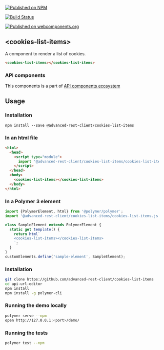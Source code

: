 [![Published on NPM](https://img.shields.io/npm/v/@advanced-rest-client/cookies-list-items.svg)](https://www.npmjs.com/package/@advanced-rest-client/cookies-list-items)

[![Build Status](https://travis-ci.org/advanced-rest-client/cookies-list-items.svg?branch=stage)](https://travis-ci.org/advanced-rest-client/cookies-list-items)

[![Published on webcomponents.org](https://img.shields.io/badge/webcomponents.org-published-blue.svg)](https://www.webcomponents.org/element/advanced-rest-client/cookies-list-items)

## &lt;cookies-list-items&gt;

A component to render a list of cookies.

```html
<cookies-list-items></cookies-list-items>
```

### API components

This components is a part of [API components ecosystem](https://elements.advancedrestclient.com/)

## Usage

### Installation
```
npm install --save @advanced-rest-client/cookies-list-items
```

### In an html file

```html
<html>
  <head>
    <script type="module">
      import '@advanced-rest-client/cookies-list-items/cookies-list-items.js';
    </script>
  </head>
  <body>
    <cookies-list-items></cookies-list-items>
  </body>
</html>
```

### In a Polymer 3 element

```js
import {PolymerElement, html} from '@polymer/polymer';
import '@advanced-rest-client/cookies-list-items/cookies-list-items.js';

class SampleElement extends PolymerElement {
  static get template() {
    return html`
    <cookies-list-items></cookies-list-items>
    `;
  }
}
customElements.define('sample-element', SampleElement);
```

### Installation

```sh
git clone https://github.com/advanced-rest-client/cookies-list-items
cd api-url-editor
npm install
npm install -g polymer-cli
```

### Running the demo locally

```sh
polymer serve --npm
open http://127.0.0.1:<port>/demo/
```

### Running the tests
```sh
polymer test --npm
```
